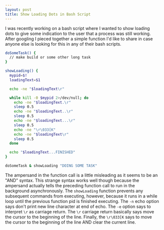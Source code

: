 ```yaml
---
layout: post
title: Show Loading Dots in Bash Script
---
```


I was recently working on a bash script where I wanted to show loading dots to give some indication to the user that a process was still working. After googling I pieced together a simple function I'd like to share in case anyone else is looking for this in any of their bash scripts.

```bash
doSomeTask() {
  // make build or some other long task
}

showLoading() {
  mypid=$!
  loadingText=$1

  echo -ne "$loadingText\r"

  while kill -0 $mypid 2>/dev/null; do
    echo -ne "$loadingText.\r"
    sleep 0.5
    echo -ne "$loadingText..\r"
    sleep 0.5
    echo -ne "$loadingText...\r"
    sleep 0.5
    echo -ne "\r\033[K"
    echo -ne "$loadingText\r"
    sleep 0.5
  done

  echo "$loadingText...FINISHED"
}

doSomeTask & showLoading "DOING SOME TASK"
```

The ampersand in the function call is a little misleading as it seems to be an "AND" syntax. This strange syntax works well though because the ampersand actually tells the preceding function call to run in the background asynchronously. The `showLoading` function prevents any subsequent commands from executing, however, because it runs in a while loop until the previous function pid is finished executing. The `-n` echo option says don't print new line character at end of echo. The `-e` option says to interpret `\r` as carriage return. The `\r` carriage return basically says move the cursor to the beginning of the line. Finally, the `\r\033[K` says to move the cursor to the beginning of the line AND clear the current line.
